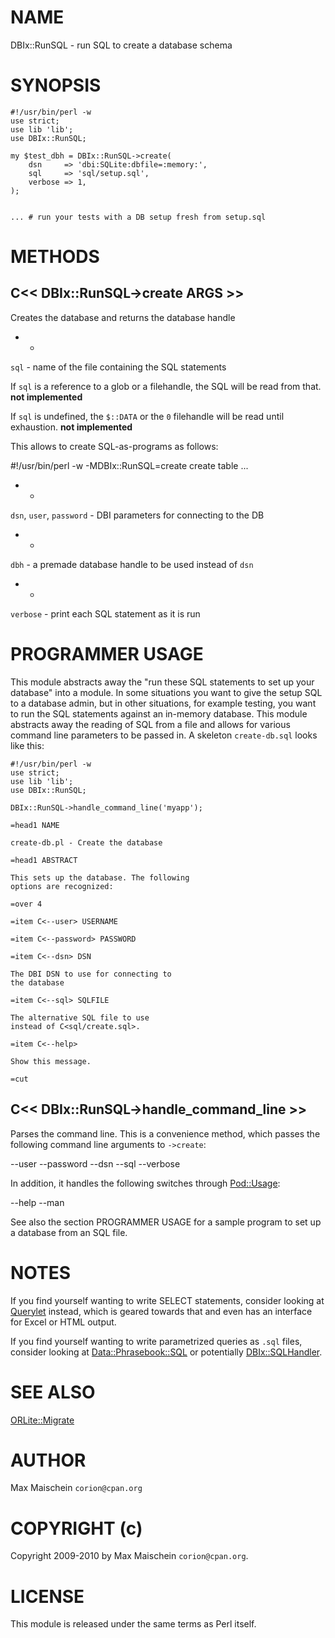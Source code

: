 # NAME

DBIx::RunSQL - run SQL to create a database schema

# SYNOPSIS

    #!/usr/bin/perl -w
    use strict;
    use lib 'lib';
    use DBIx::RunSQL;

    my $test_dbh = DBIx::RunSQL->create(
        dsn     => 'dbi:SQLite:dbfile=:memory:',
        sql     => 'sql/setup.sql',
        verbose => 1,
    );
    

    ... # run your tests with a DB setup fresh from setup.sql

# METHODS

## C<< DBIx::RunSQL->create ARGS >>

Creates the database and returns the database handle

- *

`sql` - name of the file containing the SQL statements

If `sql` is a reference to a glob or a filehandle,
the SQL will be read from that. __not implemented__

If `sql` is undefined, the `$::DATA` or the `0` filehandle will
be read until exhaustion.  __not implemented__

This allows to create SQL-as-programs as follows:

  #!/usr/bin/perl -w -MDBIx::RunSQL=create
  create table ...

- *

`dsn`, `user`, `password` - DBI parameters for connecting to the DB

- *

`dbh` - a premade database handle to be used instead of `dsn`

- *

`verbose` - print each SQL statement as it is run

# PROGRAMMER USAGE

This module abstracts away the "run these SQL statements to set up 
your database" into a module. In some situations you want to give the
setup SQL to a database admin, but in other situations, for example testing,
you want to run the SQL statements against an in-memory database. This
module abstracts away the reading of SQL from a file and allows for various
command line parameters to be passed in. A skeleton `create-db.sql`
looks like this:

    #!/usr/bin/perl -w
    use strict;
    use lib 'lib';
    use DBIx::RunSQL;

    DBIx::RunSQL->handle_command_line('myapp');

    =head1 NAME

    create-db.pl - Create the database

    =head1 ABSTRACT

    This sets up the database. The following
    options are recognized:

    =over 4

    =item C<--user> USERNAME

    =item C<--password> PASSWORD

    =item C<--dsn> DSN

    The DBI DSN to use for connecting to
    the database

    =item C<--sql> SQLFILE

    The alternative SQL file to use
    instead of C<sql/create.sql>.

    =item C<--help>

    Show this message.

    =cut

## C<< DBIx::RunSQL->handle_command_line >>

Parses the command line. This is a convenience method, which
passes the following command line arguments to `->create`:

  --user
  --password
  --dsn
  --sql
  --verbose

In addition, it handles the following switches through [Pod::Usage](http://search.cpan.org/search?mode=module&query=Pod::Usage):

  --help
  --man

See also the section PROGRAMMER USAGE for a sample program to set
up a database from an SQL file.

# NOTES

If you find yourself wanting to write SELECT statements,
consider looking at [Querylet](http://search.cpan.org/search?mode=module&query=Querylet) instead, which is geared towards that
and even has an interface for Excel or HTML output.

If you find yourself wanting to write parametrized queries as
`.sql` files, consider looking at [Data::Phrasebook::SQL](http://search.cpan.org/search?mode=module&query=Data::Phrasebook::SQL)
or potentially [DBIx::SQLHandler](http://search.cpan.org/search?mode=module&query=DBIx::SQLHandler).

# SEE ALSO

[ORLite::Migrate](http://search.cpan.org/search?mode=module&query=ORLite::Migrate)

# AUTHOR

Max Maischein `corion@cpan.org`

# COPYRIGHT (c)

Copyright 2009-2010 by Max Maischein `corion@cpan.org`.

# LICENSE

This module is released under the same terms as Perl itself.